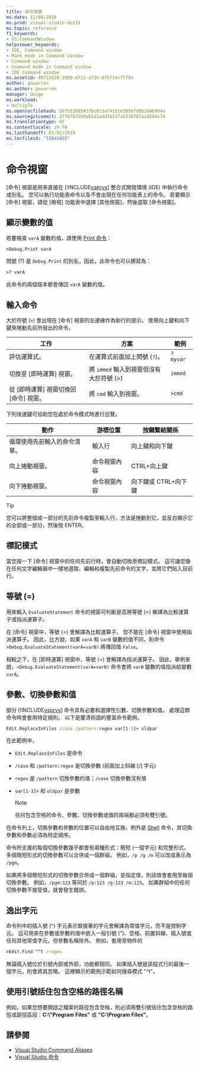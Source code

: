 ```yaml
---
title: 命令視窗
ms.date: 11/04/2016
ms.prod: visual-studio-dev15
ms.topic: reference
f1_keywords:
- VS.CommandWindow
helpviewer_keywords:
- IDE, Command window
- Mark mode in Command window
- Command window
- Command mode in Command window
- IDE Command window
ms.assetid: 48711628-1909-4713-a73e-d7b714c77f8a
author: gewarren
ms.author: gewarren
manager: douge
ms.workload:
- multiple
ms.openlocfilehash: 567553895437bc013a7415ce305bfd863d46994a
ms.sourcegitcommit: 37fb7075b0a65d2add3b137a5230767aa3266c74
ms.translationtype: HT
ms.contentlocale: zh-TW
ms.lasthandoff: 01/02/2019
ms.locfileid: "53841855"
---
```

# <a name="command-window"></a>命令視窗
[命令] 視窗是用來直接在 [!INCLUDE[vsprvs](../../code-quality/includes/vsprvs_md.md)] 整合式開發環境 (IDE) 中執行命令或別名。 您可以執行功能表命令以及不會出現在任何功能表上的命令。 若要顯示 [命令] 視窗，請從 [檢視] 功能表中選擇 [其他視窗]，然後選取 [命令視窗]。

## <a name="displaying-the-values-of-variables"></a>顯示變數的值
 若要檢查 `varA` 變數的值，請使用 [Print 命令](../../ide/reference/print-command.md)：

```cmd
>Debug.Print varA
```

 問號 (?) 是 `Debug.Print` 的別名，因此，此命令也可以撰寫為：

```cmd
>? varA
```

 此命令的兩個版本都會傳回 `varA` 變數的值。

## <a name="entering-commands"></a>輸入命令
 大於符號 (`>`) 會出現在 [命令] 視窗的左邊緣作為新行的提示。 使用向上鍵和向下鍵來捲動先前所發出的命令。

|工作|方案|範例|
|----------|--------------|-------------|
|評估運算式。|在運算式前面加上問號 (`?`)。|`? myvar`|
|切換至 [即時運算] 視窗。|將 `immed` 輸入到視窗但沒有大於符號 (>)|`immed`|
|從 [即時運算] 視窗切換回 [命令] 視窗。|將 `cmd` 輸入到視窗。|`>cmd`|

 下列快速鍵可協助您在處於命令模式時進行巡覽。

|動作|游標位置|按鍵繫結關係|
|------------| - |----------------|
|循環使用先前輸入的命令清單。|輸入行|向上鍵和向下鍵|
|向上捲動視窗。|命令視窗內容|CTRL+向上鍵|
|向下捲動視窗。|命令視窗內容|向下鍵或 CTRL+向下鍵|

> [!TIP]
> 您可以將整個或一部分的先前命令複製至輸入行，方法是捲動到它，並反白顯示它的全部或一部分，然後按 ENTER。


## <a name="mark-mode"></a>標記模式
 當您按一下 [命令] 視窗中的任何先前行時，會自動切換至標記模式。 這可讓您像在任何文字編輯器中一樣地選取、編輯和複製先前命令的文字，並將它們貼入目前行。

## <a name="the-equals--sign"></a>等號 (=)
 用來輸入 `EvaluateStatement` 命令的視窗可判斷是否將等號 (=) 解譯為比較運算子或指派運算子。

 在 [命令] 視窗中，等號 (=) 會解譯為比較運算子。 您不能在 [命令] 視窗中使用指派運算子。 因此，比方說，如果 `varA` 和 `varB` 變數的值不同，則命令 `>Debug.EvaluateStatement(varA=varB)` 將傳回值 `False`。

 相較之下，在 [即時運算] 視窗中，等號 (=) 會解譯為指派運算子。 因此，舉例來說，`>Debug.EvaluateStatement(varA=varB)` 命令會將 `varB` 變數的值指派給變數 `varA`。

## <a name="parameters-switches-and-values"></a>參數、切換參數和值
 部分 [!INCLUDE[vsprvs](../../code-quality/includes/vsprvs_md.md)] 命令具有必要和選擇性引數、切換參數和值。 處理這類命令時會套用特定規則。 以下是釐清術語的豐富命令範例。

```cmd
Edit.ReplaceInFiles /case /pattern:regex var[1-3]+ oldpar
```

 在此範例中，

-   `Edit.ReplaceInFiles` 是命令

-   `/case` 和 `/pattern:regex` 是切換參數 (前面加上斜線 [/] 字元)

-   `regex` 是 `/pattern` 切換參數的值；`/case` 切換參數沒有值

-   `var[1-3]+` 和 `oldpar` 是參數

    > [!NOTE]
    >  任何包含空格的命令、參數、切換參數或值的兩端都必須有雙引號。

在命令列上，切換參數和參數的位置可以自由地互換，例外是 [Shell](../../ide/reference/shell-command.md) 命令，其切換參數和參數必須為特定順序。

命令所支援的每個切換參數幾乎都會有兩種形式：簡短 (一個字元) 和完整形式。 多個簡短形式的切換參數可以合併成一個群組。 例如，`/p /g /m` 可以改成表示為 `/pgm`。

如果將多個簡短形式的切換參數合併成一個群組，並指定值，則該值會套用至每個切換參數。 例如，`/pgm:123` 等同於 `/p:123 /g:123 /m:123`。 如果群組中的任何切換參數不接受值，就會發生錯誤。

## <a name="escape-characters"></a>逸出字元
 命令列中的插入號 (^) 字元表示緊接著的字元會解譯為常值字元，而不是控制字元。 這可用來在參數或參數的值中嵌入一般引號 (")、空格、前置斜線、插入號或任何其他常值字元，但參數名稱除外。 例如，套用至物件的

```cmd
>Edit.Find ^^t /regex
```

 無論插入號位於引號內部或外部，功能都相同。 如果插入號是該程式行的最後一個字元，則會將其忽略。 這裡顯示的範例示範如何搜尋模式 "^t"。

## <a name="use-quotes-for-path-names-with-spaces"></a>使用引號括住包含空格的路徑名稱
 例如，如果您想要開啟之檔案的路徑包含空格，則必須用雙引號括住包含空格的路徑或路徑區段：**C:\\"Program Files"** 或 **"C:\Program Files"**。

## <a name="see-also"></a>請參閱

- [Visual Studio Command Aliases](../../ide/reference/visual-studio-command-aliases.md)
- [Visual Studio 命令](../../ide/reference/visual-studio-commands.md)
